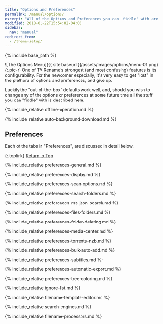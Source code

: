 ```yaml
---
title: "Options and Preferences"
permalink: /manual/options/
excerpt: "All of the Options and Preferences you can 'fiddle' with are described here."
modified: 2018-01-22T15:54:02-04:00
sidebar:
  nav: "manual"
redirect_from:
  - /theme-setup/
---
```


{% include base_path %}

![The Options Menu]({{ site.baseurl }}/assets/images/options/menu-01.png){:.pic-r}
One of TV&nbsp;Rename's strongest (and most confusing) features is its configurability. For the newcomer especially, it's very easy to get "lost" in the plethora of options and preferences, and give up.

Luckily the "out-of-the-box" defaults work well, and, should you wish to change any of the options or preferences at some future time all the stuff you can "fiddle" with is described here.

{% include_relative offline-operation.md %}

{% include_relative auto-background-download.md %}

<!-- START PREFERENCES ----------------------- -->
## Preferences

Each of the tabs in "Preferences", are discussed in detail below.

{:.toplink}
[Return to Top]()

{% include_relative preferences-general.md %}

{% include_relative preferences-display.md %}

{% include_relative preferences-scan-options.md %}

{% include_relative preferences-search-folders.md %}

{% include_relative preferences-rss-json-search.md %}

{% include_relative preferences-files-folders.md %}

{% include_relative preferences-folder-deleting.md %}

{% include_relative preferences-media-center.md %}

{% include_relative preferences-torrents-nzb.md %}

{% include_relative preferences-bulk-auto-add.md %}

{% include_relative preferences-subtitles.md %}

{% include_relative preferences-automatic-export.md %}

{% include_relative preferences-tree-coloring.md %}

<!-- END PREFERENCES ------------------------- -->

{% include_relative ignore-list.md %}

{% include_relative filename-template-editor.md %}

{% include_relative search-engines.md %}

{% include_relative filename-processors.md %}

